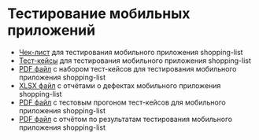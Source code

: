 # Тестирование мобильных приложений
- [Чек-лист](https://docs.google.com/spreadsheets/d/12HrUvbgzV6_NjIddUdzh-wGPqpK3PhUJS6p_0dBtzng/edit?usp=sharing) для тестирования мобильного приложения shopping-list
- [Тест-кейсы](https://app.qase.io/project/G9?suite=336) для тестирования мобильного приложения shopping-list
- [PDF файл](https://github.com/Leesmike/mobile/blob/main/Mikhail%20Li%20-%20Shopping%20list%20mobile%20app%20test%20suite.pdf) с набором тест-кейсов для тестирования мобильного приложения shopping-list
- [XLSX файл](https://github.com/Leesmike/mobile/blob/main/Mikhail%20Li%20-%20Bug%20reports%20of%20shopping-list%20mobile%20app.xlsx) с отчётами о дефектах мобильного приложения shopping-list
- [PDF файл](https://github.com/Leesmike/mobile/blob/main/Mikhail%20Li%20-%20shopping-list%20test%20run.pdf) с тестовым прогоном тест-кейсов для мобильного приложения shopping-list
- [PDF файл](https://github.com/Leesmike/mobile/blob/main/Test%20summary%20report%20of%20shopping-list%201.0%20app%2007.02.25.pdf) с отчётом по результатам тестирования мобильного приложения shopping-list

